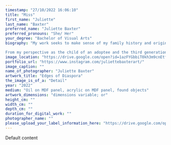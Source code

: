 ```yaml
---
timestamp: "27/10/2022 16:06:10"
title: "Miss"
first_name: "Juliette"
last_name: "Baxter"
preferred_name: "Juliette Baxter"
preferred_pronouns: "She/ Her"
your_degree: "Bachelor of Visual Arts"
biography: "My work seeks to make sense of my family history and origins in the wake of transracial adoption and multiple migrations and present an alternative type of family portrait of diaspora in the digital age. I explore how painting, collage and assemblage combine in non-traditional compositions to understand my peripheral relationship to family and place of origin. 

From my perspective as the child of an adoptee and the third generation of my family born outside China, I investigate the tensions in forging reconnection after long-term, multi-generational loss while also finding my own place to belong. Drawing from internet-based research into my family histories and realities, I attempt to reclaim family history through reviving historical artefacts in an installation. Through painting, image transfers, and an assemblage of found objects, I illustrate how screen-based research permeates into real life."
image_location: "https://drive.google.com/open?id=1azFYGbbiT0kh3m9cnEtfSNyfSicGKyBE"
portfolio_url: "https://www.instagram.com/juliettebaxterart/"
image_caption: ""
name_of_photographer: "Juliette Baxter"
artwork_title: "Edges of Diaspora"
the_image_is_of_a: "Detail"
year: "2022"
medium: "Oil on MDF panel, acrylic on MDF panel, found objects"
artwork_dimensions: "dimensions variable; or"
height_cm: ""
width_cm: ""
depth_cm: ""
duration_for_digital_work: ""
photographer_name: ""
please_upload_your_label_information_here: "https://drive.google.com/open?id=1ZrbOU4Yg0zGyrkncxwrCW04oRkDAjxOL"
---
```


Default content